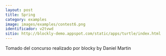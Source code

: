 ```yaml
---
layout: post
title: Spring
category: examples
image: images/examples/contest6.png
identificador: v2tvwd
sitio: http://blockly-demo.appspot.com/static/apps/turtle/index.html
---
```

Tomado del concurso realizado por blocky
by Daniel Martin